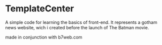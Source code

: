 # TemplateCenter

A simple code for learning the basics of front-end.
It represents a gotham news website, wich i created before the launch of The Batman movie.

made in conjunction with b7web.com
